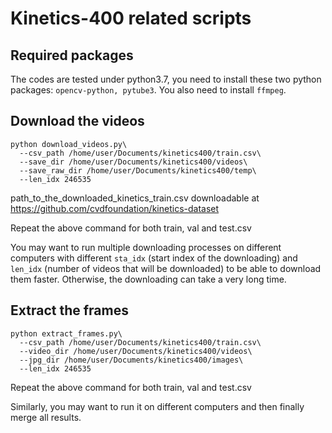# Kinetics-400 related scripts

## Required packages
The codes are tested under python3.7, you need to install these two python packages: `opencv-python, pytube3`. 
You also need to install `ffmpeg`. 

## Download the videos

```
python download_videos.py\
  --csv_path /home/user/Documents/kinetics400/train.csv\
  --save_dir /home/user/Documents/kinetics400/videos\
  --save_raw_dir /home/user/Documents/kinetics400/temp\
  --len_idx 246535
```

path_to_the_downloaded_kinetics_train.csv downloadable at https://github.com/cvdfoundation/kinetics-dataset

Repeat the above command for both train, val and test.csv

You may want to run multiple downloading processes on different computers with different `sta_idx` (start index of the downloading) 
and `len_idx` (number of videos that will be downloaded) to be able to download them faster. 
Otherwise, the downloading can take a very long time.

## Extract the frames

```
python extract_frames.py\
  --csv_path /home/user/Documents/kinetics400/train.csv\
  --video_dir /home/user/Documents/kinetics400/videos\
  --jpg_dir /home/user/Documents/kinetics400/images\
  --len_idx 246535
```
Repeat the above command for both train, val and test.csv

Similarly, you may want to run it on different computers and then finally merge all results.
